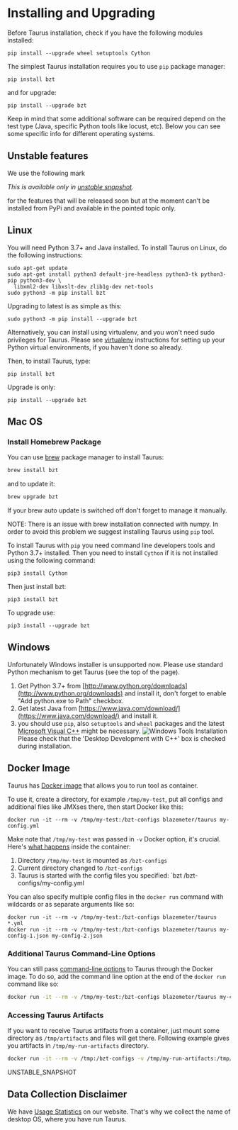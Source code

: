 # Installing and Upgrading

Before Taurus installation, check if you have the following modules installed:
```
pip install --upgrade wheel setuptools Cython
```

The simplest Taurus installation requires you to use `pip` package manager:

```
pip install bzt
```  

and for upgrade:

```
pip install --upgrade bzt
```

Keep in mind that some additional software can be required depend on the test type
(Java, specific Python tools like locust, etc).
Below you can see some specific info for different operating systems.

## Unstable features
We use the following mark

_This is available only in [unstable snapshot](https://gettaurus.org/install/Installation/#Latest-Unstable-Snapshot)._

for the features that will be released soon but at the moment
can't be installed from PyPi and available in the pointed topic only.

## Linux

You will need Python 3.7+ and Java installed. To install Taurus on Linux, do the following instructions:

```
sudo apt-get update
sudo apt-get install python3 default-jre-headless python3-tk python3-pip python3-dev \
  libxml2-dev libxslt-dev zlib1g-dev net-tools
sudo python3 -m pip install bzt
```
Upgrading to latest is as simple as this:

```
sudo python3 -m pip install --upgrade bzt
```

Alternatively, you can install using virtualenv, and you won't need sudo privileges for Taurus. 
Please see [virtualenv](https://virtualenv.pypa.io/en/stable/installation/) instructions for setting up 
your Python virtual environments, if you haven't done so already.

Then, to install Taurus, type:

```
pip install bzt
```

Upgrade is only:

```
pip install --upgrade bzt
```

## Mac OS
### Install Homebrew Package
You can use [brew](https://brew.sh/) package manager to install Taurus:
```bash
brew install bzt
```
and to update it:
```bash
brew upgrade bzt
```
If your brew auto update is switched off don't forget to manage it manually.

NOTE: There is an issue with brew installation connected with numpy. 
In order to avoid this problem we suggest installing Taurus using `pip` tool.

To install Taurus with `pip` you need command line developers tools and Python 3.7+ installed.
Then you need to install `Cython` if it is not installed using the following command:
```
pip3 install Cython
```

Then just install bzt:
```
pip3 install bzt
```

To upgrade use:

```
pip3 install --upgrade bzt
```

## Windows
Unfortunately Windows installer is unsupported now. Please use standard Python mechanism to get Taurus 
(see the top of the page).

1. Get Python 3.7+ from [http://www.python.org/downloads](http://www.python.org/downloads) and install it, 
don't forget to enable "Add python.exe to Path" checkbox.
1. Get latest Java from [https://www.java.com/download/](https://www.java.com/download/) and install it.
1. you should use `pip`, also `setuptools` and `wheel` packages and the latest
[Microsoft Visual C++](https://visualstudio.microsoft.com/thank-you-downloading-visual-studio/?sku=Community&rel=16)
 might be necessary.
![Windows Tools Installation](win-tools-install.png)
Please check that the 'Desktop Development with C++' box is checked during installation. 

## Docker Image

Taurus has [Docker image](https://hub.docker.com/r/blazemeter/taurus/) that allows you to run tool as container.

To use it, create a directory, for example `/tmp/my-test`, put all configs and additional files like JMXses there, 
then start Docker like this:

```
docker run -it --rm -v /tmp/my-test:/bzt-configs blazemeter/taurus my-config.yml
```

Make note that `/tmp/my-test` was passed in `-v` Docker option, it's crucial. 
Here's [what happens](https://github.com/Blazemeter/taurus/blob/master/Dockerfile) inside the container:
 1. Directory `/tmp/my-test` is mounted as `/bzt-configs`
 1. Current directory changed to `/bzt-configs`
 1. Taurus is started with the config files you specified: `bzt /bzt-configs/my-config.yml

You can also specify multiple config files in the `docker run` command with wildcards or as 
separate arguments like so:

```
docker run -it --rm -v /tmp/my-test:/bzt-configs blazemeter/taurus *.yml
docker run -it --rm -v /tmp/my-test:/bzt-configs blazemeter/taurus my-config-1.json my-config-2.json
```

### Additional Taurus Command-Line Options

You can still pass [command-line options](https://github.com/Blazemeter/taurus/blob/master/site/dat/docs/CommandLine.md) 
to Taurus through the Docker image. To do so, add the command line option at the end of the `docker run` command like so:

```bash
docker run -it --rm -v /tmp/my-test:/bzt-configs blazemeter/taurus my-config-1.yml -o scenarios.sample.data-sources.0=data.csv
```


### Accessing Taurus Artifacts
If you want to receive Taurus artifacts from a container, just mount some directory as `/tmp/artifacts` and 
files will get there. Following example gives you artifacts in `/tmp/my-run-artifacts` directory.

```bash
docker run -it --rm -v /tmp:/bzt-configs -v /tmp/my-run-artifacts:/tmp/artifacts blazemeter/taurus
```

UNSTABLE_SNAPSHOT

## Data Collection Disclaimer

We have [Usage Statistics](/bzt-usage-stats) on our website. That's why we collect the name of desktop OS, 
where you have run Taurus.

